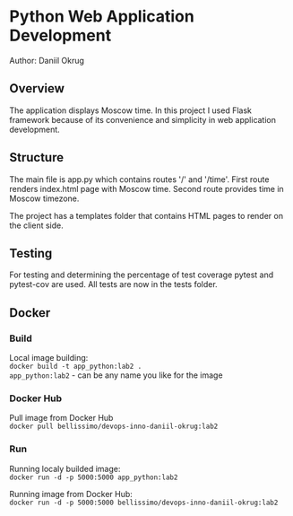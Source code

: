 # Python Web Application Development

Author: Daniil Okrug

## Overview
The application displays Moscow time. In this project I used Flask framework because of its convenience and simplicity in web application development.

## Structure
The main file is app.py which contains routes '/' and '/time'. First route renders index.html page with Moscow time. Second route provides time in Moscow timezone.

The project has a templates folder that contains HTML pages to render on the client side.

## Testing
For testing and determining the percentage of test coverage pytest and pytest-cov are used. All tests are now in the tests folder. 

## Docker

### Build
Local image building: \
`docker build -t app_python:lab2 .` \
`app_python:lab2` - can be any name you like for the image

### Docker Hub
Pull image from Docker Hub \
`docker pull bellissimo/devops-inno-daniil-okrug:lab2`

### Run
Running localy builded image: \
`docker run -d -p 5000:5000 app_python:lab2`

Running image from Docker Hub: \
`docker run -d -p 5000:5000 bellissimo/devops-inno-daniil-okrug:lab2`
